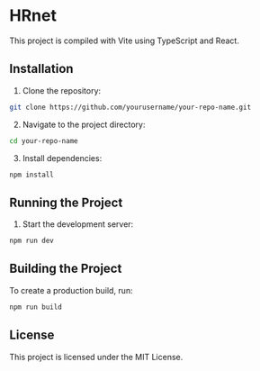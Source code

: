 # HRnet

This project is compiled with Vite using TypeScript and React.

## Installation

1. Clone the repository:
  ```sh
  git clone https://github.com/yourusername/your-repo-name.git
  ```
2. Navigate to the project directory:
  ```sh
  cd your-repo-name
  ```
3. Install dependencies:
  ```sh
  npm install
  ```

## Running the Project

1. Start the development server:
  ```sh
  npm run dev
  ```

## Building the Project

To create a production build, run:
```sh
npm run build
```

## License

This project is licensed under the MIT License.